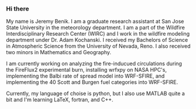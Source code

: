 ### Hi there

My name is Jeremy Benik. I am a graduate research assistant at San Jose State University in the meteorology department. I am a part of the Wildfire Interdisciplinary Research Center (WIRC) and I work in the wildfire modeling department under Dr. Adam Kochanski. I received my Bachelors of Science in Atmospheric Science from the University of Nevada, Reno. I also received two minors in Mathematics and Geography. 

I am currently working on analyzing the fire-inducued circulations during the FireFlux2 experimental burn, installing wrfxpy on NASA HPC's, implementing the Balbi rate of spread model into WRF-SFIRE, and implementing the 40 Scott and Burgen fuel categories into WRF-SFIRE. 

Currently, my language of choise is python, but I also use MATLAB quite a bit and I'm learning LaTeX, fortran, and C++. 

<!--
**Jeremy-Benik/Jeremy-Benik** is a ✨ _special_ ✨ repository because its `README.md` (this file) appears on your GitHub profile.

Here are some ideas to get you started:

- 🔭 I’m currently working on ...
- 🌱 I’m currently learning ...
- 👯 I’m looking to collaborate on ...
- 🤔 I’m looking for help with ...
- 💬 Ask me about ...
- 📫 How to reach me: ...
- 😄 Pronouns: ...
- ⚡ Fun fact: ...
-->
